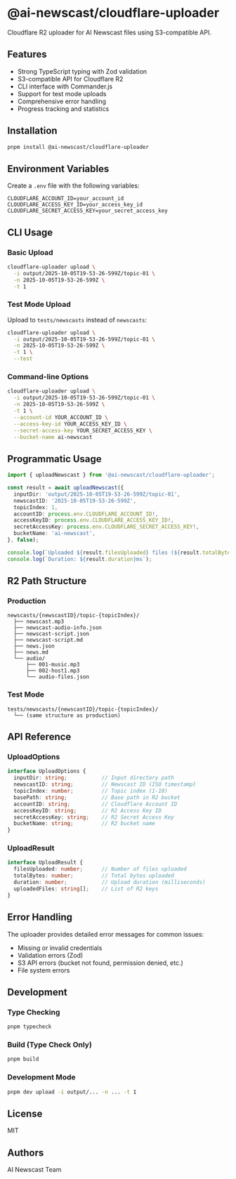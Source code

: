 # @ai-newscast/cloudflare-uploader

Cloudflare R2 uploader for AI Newscast files using S3-compatible API.

## Features

- Strong TypeScript typing with Zod validation
- S3-compatible API for Cloudflare R2
- CLI interface with Commander.js
- Support for test mode uploads
- Comprehensive error handling
- Progress tracking and statistics

## Installation

```bash
pnpm install @ai-newscast/cloudflare-uploader
```

## Environment Variables

Create a `.env` file with the following variables:

```env
CLOUDFLARE_ACCOUNT_ID=your_account_id
CLOUDFLARE_ACCESS_KEY_ID=your_access_key_id
CLOUDFLARE_SECRET_ACCESS_KEY=your_secret_access_key
```

## CLI Usage

### Basic Upload

```bash
cloudflare-uploader upload \
  -i output/2025-10-05T19-53-26-599Z/topic-01 \
  -n 2025-10-05T19-53-26-599Z \
  -t 1
```

### Test Mode Upload

Upload to `tests/newscasts` instead of `newscasts`:

```bash
cloudflare-uploader upload \
  -i output/2025-10-05T19-53-26-599Z/topic-01 \
  -n 2025-10-05T19-53-26-599Z \
  -t 1 \
  --test
```

### Command-line Options

```bash
cloudflare-uploader upload \
  -i output/2025-10-05T19-53-26-599Z/topic-01 \
  -n 2025-10-05T19-53-26-599Z \
  -t 1 \
  --account-id YOUR_ACCOUNT_ID \
  --access-key-id YOUR_ACCESS_KEY_ID \
  --secret-access-key YOUR_SECRET_ACCESS_KEY \
  --bucket-name ai-newscast
```

## Programmatic Usage

```typescript
import { uploadNewscast } from '@ai-newscast/cloudflare-uploader';

const result = await uploadNewscast({
  inputDir: 'output/2025-10-05T19-53-26-599Z/topic-01',
  newscastID: '2025-10-05T19-53-26-599Z',
  topicIndex: 1,
  accountID: process.env.CLOUDFLARE_ACCOUNT_ID!,
  accessKeyID: process.env.CLOUDFLARE_ACCESS_KEY_ID!,
  secretAccessKey: process.env.CLOUDFLARE_SECRET_ACCESS_KEY!,
  bucketName: 'ai-newscast',
}, false);

console.log(`Uploaded ${result.filesUploaded} files (${result.totalBytes} bytes)`);
console.log(`Duration: ${result.duration}ms`);
```

## R2 Path Structure

### Production
```
newscasts/{newscastID}/topic-{topicIndex}/
  ├── newscast.mp3
  ├── newscast-audio-info.json
  ├── newscast-script.json
  ├── newscast-script.md
  ├── news.json
  ├── news.md
  └── audio/
      ├── 001-music.mp3
      ├── 002-host1.mp3
      └── audio-files.json
```

### Test Mode
```
tests/newscasts/{newscastID}/topic-{topicIndex}/
  └── (same structure as production)
```

## API Reference

### UploadOptions

```typescript
interface UploadOptions {
  inputDir: string;           // Input directory path
  newscastID: string;         // Newscast ID (ISO timestamp)
  topicIndex: number;         // Topic index (1-10)
  basePath: string;           // Base path in R2 bucket
  accountID: string;          // Cloudflare Account ID
  accessKeyID: string;        // R2 Access Key ID
  secretAccessKey: string;    // R2 Secret Access Key
  bucketName: string;         // R2 bucket name
}
```

### UploadResult

```typescript
interface UploadResult {
  filesUploaded: number;      // Number of files uploaded
  totalBytes: number;         // Total bytes uploaded
  duration: number;           // Upload duration (milliseconds)
  uploadedFiles: string[];    // List of R2 keys
}
```

## Error Handling

The uploader provides detailed error messages for common issues:

- Missing or invalid credentials
- Validation errors (Zod)
- S3 API errors (bucket not found, permission denied, etc.)
- File system errors

## Development

### Type Checking

```bash
pnpm typecheck
```

### Build (Type Check Only)

```bash
pnpm build
```

### Development Mode

```bash
pnpm dev upload -i output/... -n ... -t 1
```

## License

MIT

## Authors

AI Newscast Team
